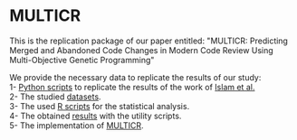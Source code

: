 # MULTICR
This is the replication package of our paper entitled: "MULTICR: Predicting Merged and Abandoned Code Changes in Modern Code Review Using Multi-Objective Genetic Programming"

We provide the necessary data to replicate the results of our study: <br />
1- [Python scripts](https://github.com/stilab-ets/multicr/tree/main/result%20analysis%20scripts) to replicate the results of the work of [Islam et al.](https://www.sciencedirect.com/science/article/pii/S0950584921002032) <br />
2- The studied [datasets](https://github.com/stilab-ets/multicr/tree/main/Datasets). <br />
3- The used [R scripts](https://github.com/stilab-ets/multicr/blob/main/result%20analysis%20scripts/scott_knott.R) for the statistical analysis. <br />
4- The obtained [results](https://github.com/stilab-ets/multicr/tree/main/result%20analysis%20scripts) with the utility scripts. <br />
5- The implementation of [MULTICR](https://github.com/stilab-ets/multicr/tree/main/MULTICR_implementation).
